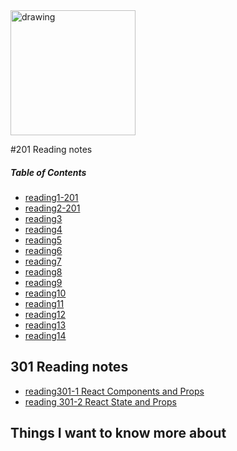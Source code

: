 
<img src="https://e7.pngegg.com/pngimages/358/1/png-clipart-software-extension-qr-code-wordpress-text-two-dimensional-code-icon-miscellaneous-text.png" alt="drawing" width="200"/>





#201 Reading notes




##### **Table of Contents**


- [reading1-201](reading01.md)
- [reading2-201](reading02.md)
- [reading3](reading-3.md)
- [reading4](reading-4.md)
- [reading5](reading-5.md)
- [reading6](reading-6.md)
- [reading7](reading-7.md)
- [reading8](reading-8.md)
- [reading9](reading-9.md)
- [reading10](reading-10.md)
- [reading11](reading-11.md)
- [reading12](reading-12.md)
- [reading13](reading-13.md)
- [reading14](reading-14.md)
<!-- Fill in information per day for reading notes. -->
## 301 Reading notes ##

- [reading301-1 React Components and Props](reading301-1.md)
- [reading 301-2 React State and Props](reading301-2.md)




## Things I want to know more about




